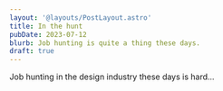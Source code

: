 ```yaml
---
layout: '@layouts/PostLayout.astro'
title: In the hunt
pubDate: 2023-07-12
blurb: Job hunting is quite a thing these days.
draft: true
---
```


Job hunting in the design industry these days is hard...